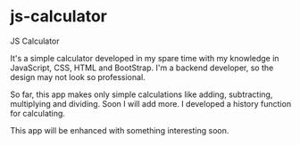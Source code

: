 # js-calculator
JS Calculator

It's a simple calculator developed in my spare time with my knowledge in JavaScript, CSS, HTML and BootStrap.
I'm a backend developer, so the design may not look so professional.

So far, this app makes only simple calculations like adding, subtracting, multiplying and dividing. Soon I will add more.
I developed a history function for calculating.

This app will be enhanced with something interesting soon.
